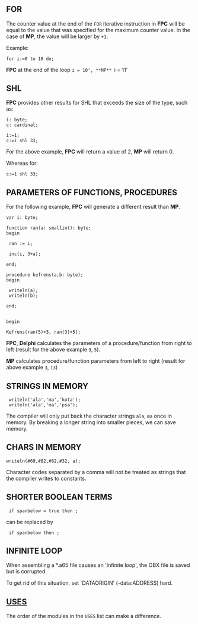 #

## FOR

The counter value at the end of the `FOR` iterative instruction in **FPC** will be equal to the value that was specified for the maximum counter value. In the case of **MP**, the value will be larger by `+1`.

Example:
```delphi
for i:=0 to 10 do;
```

**FPC** at the end of the loop `i = 10', **MP** `i = 11'


## SHL

**FPC** provides other results for SHL that exceeds the size of the type, such as:

```delphi
i: byte;
c: cardinal;

i:=1;
c:=i shl 33;
```

For the above example, **FPC** will return a value of 2, **MP** will return 0.

Whereas for:
```delphi
c:=1 shl 33;
```

## PARAMETERS OF FUNCTIONS, PROCEDURES

For the following example, **FPC** will generate a different result than **MP**.

```delphi
var i: byte;

function ran(a: smallint): byte;
begin

 ran := i;

 inc(i, 3+a);

end;

procedure kefrens(a,b: byte);
begin

 writeln(a);
 writeln(b);

end;


begin

Kefrens(ran(5)+3, ran(3)+5);
```

**FPC**, **Delphi** calculates the parameters of a procedure/function from right to left (result for the above example `9`, `5`).

**MP** calculates procedure/function parameters from left to right (result for above example `3`, `13`)


## STRINGS IN MEMORY

```delphi
 writeln('ala','ma','kota');
 writeln('ala','ma','psa');
```

The compiler will only put back the character strings `ala`, `ma` once in memory. By breaking a longer string into smaller pieces, we can save memory.


## CHARS IN MEMORY

```delphi
writeln(#69,#82,#82,#32, a);
```

Character codes separated by a comma will not be treated as strings that the compiler writes to constants.


## SHORTER BOOLEAN TERMS

```delphi
 if spanbelow = true then ;
```

can be replaced by

```delphi
 if spanbelow then ;
```

## INFINITE LOOP

When assembling a *.a65 file causes an 'Infinite loop', the OBX file is saved but is corrupted.

To get rid of this situation, set `DATAORIGIN' (-data:ADDRESS) hard.

## [USES](../moduly/#uses)

The order of the modules in the `USES` list can make a difference.
